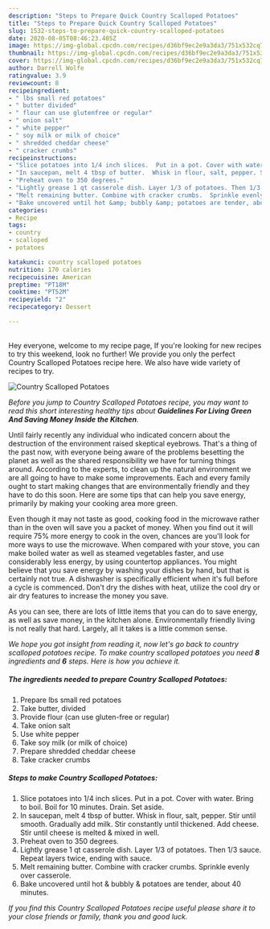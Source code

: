 ```yaml
---
description: "Steps to Prepare Quick Country Scalloped Potatoes"
title: "Steps to Prepare Quick Country Scalloped Potatoes"
slug: 1532-steps-to-prepare-quick-country-scalloped-potatoes
date: 2020-08-05T08:46:23.405Z
image: https://img-global.cpcdn.com/recipes/d36bf9ec2e9a3da3/751x532cq70/country-scalloped-potatoes-recipe-main-photo.jpg
thumbnail: https://img-global.cpcdn.com/recipes/d36bf9ec2e9a3da3/751x532cq70/country-scalloped-potatoes-recipe-main-photo.jpg
cover: https://img-global.cpcdn.com/recipes/d36bf9ec2e9a3da3/751x532cq70/country-scalloped-potatoes-recipe-main-photo.jpg
author: Darrell Wolfe
ratingvalue: 3.9
reviewcount: 8
recipeingredient:
- " lbs small red potatoes"
- " butter divided"
- " flour can use glutenfree or regular"
- " onion salt"
- " white pepper"
- " soy milk or milk of choice"
- " shredded cheddar cheese"
- " cracker crumbs"
recipeinstructions:
- "Slice potatoes into 1/4 inch slices.  Put in a pot. Cover with water. Bring to boil. Boil for 10 minutes. Drain. Set aside."
- "In saucepan, melt 4 tbsp of butter.  Whisk in flour, salt, pepper. Stir until smooth.  Gradually add milk. Stir constantly until thickened.  Add cheese. Stir until cheese is melted &amp; mixed in well."
- "Preheat oven to 350 degrees."
- "Lightly grease 1 qt casserole dish. Layer 1/3 of potatoes. Then 1/3 sauce.  Repeat layers twice, ending with sauce."
- "Melt remaining butter. Combine with cracker crumbs.  Sprinkle evenly over casserole."
- "Bake uncovered until hot &amp; bubbly &amp; potatoes are tender, about 40 minutes."
categories:
- Recipe
tags:
- country
- scalloped
- potatoes

katakunci: country scalloped potatoes 
nutrition: 170 calories
recipecuisine: American
preptime: "PT18M"
cooktime: "PT52M"
recipeyield: "2"
recipecategory: Dessert

---
```

<br>
Hey everyone, welcome to my recipe page, If you're looking for new recipes to try this weekend, look no further! We provide you only the perfect Country Scalloped Potatoes recipe here. We also have wide variety of recipes to try.
<br>


![Country Scalloped Potatoes](https://img-global.cpcdn.com/recipes/d36bf9ec2e9a3da3/751x532cq70/country-scalloped-potatoes-recipe-main-photo.jpg)

<i>Before you jump to Country Scalloped Potatoes recipe, you may want to read this short interesting healthy tips about 
<strong>Guidelines For Living Green And Saving Money Inside the Kitchen</strong>.</i>
</br>

Until fairly recently any individual who indicated concern about the destruction of the environment raised skeptical eyebrows. That's a thing of the past now, with everyone being aware of the problems besetting the planet as well as the shared responsibility we have for turning things around. According to the experts, to clean up the natural environment we are all going to have to make some improvements. Each and every family ought to start making changes that are environmentally friendly and they have to do this soon. Here are some tips that can help you save energy, primarily by making your cooking area more green.

Even though it may not taste as good, cooking food in the microwave rather than in the oven will save you a packet of money. When you find out it will require 75% more energy to cook in the oven, chances are you'll look for more ways to use the microwave. When compared with your stove, you can make boiled water as well as steamed vegetables faster, and use considerably less energy, by using countertop appliances. You might believe that you save energy by washing your dishes by hand, but that is certainly not true. A dishwasher is specifically efficient when it's full before a cycle is commenced. Don't dry the dishes with heat, utilize the cool dry or air dry features to increase the money you save.

As you can see, there are lots of little items that you can do to save energy, as well as save money, in the kitchen alone. Environmentally friendly living is not really that hard. Largely, all it takes is a little common sense.


<i>We hope you got insight from reading it, now let's go back to country scalloped potatoes recipe. To make country scalloped potatoes you need <strong>8</strong> ingredients and <strong>6</strong> steps. Here is how you achieve it.
</i>

##### The ingredients needed to prepare Country Scalloped Potatoes:

1. Prepare  lbs small red potatoes
1. Take  butter, divided
1. Provide  flour (can use gluten-free or regular)
1. Take  onion salt
1. Use  white pepper
1. Take  soy milk (or milk of choice)
1. Prepare  shredded cheddar cheese
1. Take  cracker crumbs


##### Steps to make Country Scalloped Potatoes:

1. Slice potatoes into 1/4 inch slices.  Put in a pot. Cover with water. Bring to boil. Boil for 10 minutes. Drain. Set aside.
1. In saucepan, melt 4 tbsp of butter.  Whisk in flour, salt, pepper. Stir until smooth.  Gradually add milk. Stir constantly until thickened.  Add cheese. Stir until cheese is melted &amp; mixed in well.
1. Preheat oven to 350 degrees.
1. Lightly grease 1 qt casserole dish. Layer 1/3 of potatoes. Then 1/3 sauce.  Repeat layers twice, ending with sauce.
1. Melt remaining butter. Combine with cracker crumbs.  Sprinkle evenly over casserole.
1. Bake uncovered until hot &amp; bubbly &amp; potatoes are tender, about 40 minutes.


<i>If you find this Country Scalloped Potatoes recipe useful please share it to your close friends or family, thank you and good luck.</i>
